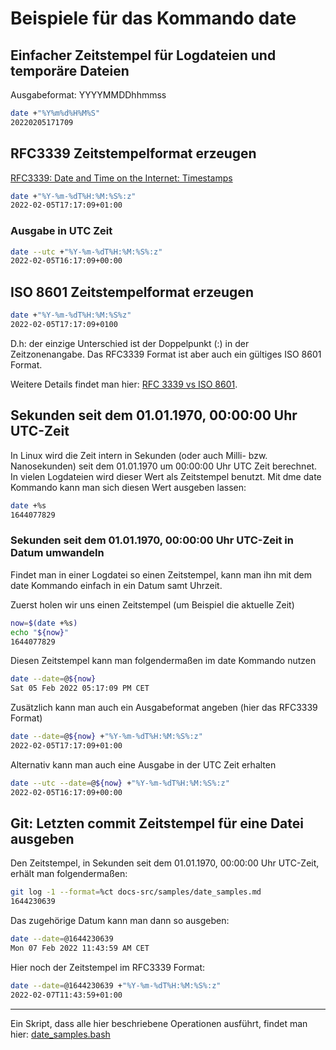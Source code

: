 # Beispiele für das Kommando date
## Einfacher Zeitstempel für Logdateien und temporäre Dateien

Ausgabeformat: YYYYMMDDhhmmss
```bash
date +"%Y%m%d%H%M%S"
20220205171709
```

## RFC3339 Zeitstempelformat erzeugen
[RFC3339: Date and Time on the Internet: Timestamps](https://datatracker.ietf.org/doc/html/rfc3339)

```bash
date +"%Y-%m-%dT%H:%M:%S%:z"
2022-02-05T17:17:09+01:00
```

### Ausgabe in UTC Zeit
```bash
date --utc +"%Y-%m-%dT%H:%M:%S%:z"
2022-02-05T16:17:09+00:00
```

## ISO 8601 Zeitstempelformat erzeugen

```bash
date +"%Y-%m-%dT%H:%M:%S%z"
2022-02-05T17:17:09+0100
```

D.h: der einzige Unterschied ist der Doppelpunkt (:) in der Zeitzonenangabe. Das 
RFC3339 Format ist aber auch ein gültiges ISO 8601 Format.

Weitere Details findet man hier: [RFC 3339 vs ISO 8601](https://ijmacd.github.io/rfc3339-iso8601/).

## Sekunden seit dem 01.01.1970, 00:00:00 Uhr UTC-Zeit

In Linux wird die Zeit intern in Sekunden (oder auch Milli- bzw. Nanosekunden) seit
dem 01.01.1970 um 00:00:00 Uhr UTC Zeit berechnet. In vielen Logdateien wird dieser
Wert als Zeitstempel benutzt. Mit dme date Kommando kann man sich diesen Wert 
ausgeben lassen:

```bash
date +%s
1644077829
```

### Sekunden seit dem 01.01.1970, 00:00:00 Uhr UTC-Zeit in Datum umwandeln

Findet man in einer Logdatei so einen Zeitstempel, kann man ihn mit dem date
Kommando einfach in ein Datum samt Uhrzeit.

Zuerst holen wir uns einen Zeitstempel (um Beispiel die aktuelle Zeit)

```bash
now=$(date +%s)
echo "${now}"
1644077829
```

Diesen Zeitstempel kann man folgendermaßen im date Kommando nutzen

```bash
date --date=@${now}
Sat 05 Feb 2022 05:17:09 PM CET
```

Zusätzlich kann man auch ein Ausgabeformat angeben (hier das RFC3339 Format)

```bash
date --date=@${now} +"%Y-%m-%dT%H:%M:%S%:z"
2022-02-05T17:17:09+01:00
```

Alternativ kann man auch eine Ausgabe in der UTC Zeit erhalten

```bash
date --utc --date=@${now} +"%Y-%m-%dT%H:%M:%S%:z"
2022-02-05T16:17:09+00:00
```

## Git: Letzten commit Zeitstempel für eine Datei ausgeben

Den Zeitstempel, in Sekunden seit dem 01.01.1970, 00:00:00 Uhr UTC-Zeit, erhält
man folgendermaßen:

```bash
git log -1 --format=%ct docs-src/samples/date_samples.md
1644230639
```

Das zugehörige Datum kann man dann so ausgeben:

```bash
date --date=@1644230639
Mon 07 Feb 2022 11:43:59 AM CET
```

Hier noch der Zeitstempel im RFC3339 Format:

```bash
date --date=@1644230639 +"%Y-%m-%dT%H:%M:%S%:z"
2022-02-07T11:43:59+01:00
```

---

Ein Skript, dass alle hier beschriebene Operationen ausführt, findet man hier:
[date_samples.bash](https://raw.githubusercontent.com/maroph/openhpi_linux-cli_2022/main/samples/date_samples.bash)

